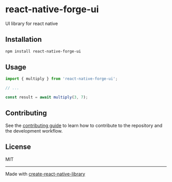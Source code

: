 # react-native-forge-ui

UI library for react native

## Installation

```sh
npm install react-native-forge-ui
```

## Usage


```js
import { multiply } from 'react-native-forge-ui';

// ...

const result = await multiply(3, 7);
```


## Contributing

See the [contributing guide](CONTRIBUTING.md) to learn how to contribute to the repository and the development workflow.

## License

MIT

---

Made with [create-react-native-library](https://github.com/callstack/react-native-builder-bob)
